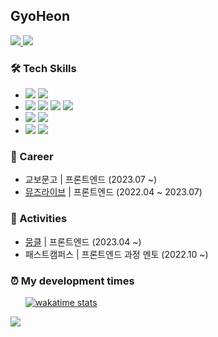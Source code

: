 <h2>GyoHeon</h2>

<a href="https://www.gyoheon.com/">
  <img src="https://img.shields.io/badge/Blog-4DBC15?style=flat-square&logo=Houzz&logoColor=white" />
</a>
<a href="https://www.gyoheon.com/resume">
  <img src="https://img.shields.io/badge/RESUME-018EF5?style=flat-square&logo=readme&logoColor=white" />
</a> 

<h3>🛠️ Tech Skills</h3>

<ul>
  <li>
    <img src="https://img.shields.io/badge/React-61DAFB?style=flat-square&logo=React&logoColor=black"/>
    <img src="https://img.shields.io/badge/Next.js-000000?style=flat-square&logo=Next.js&logoColor=white"/>
  </li>
  <li>
    <img src="https://img.shields.io/badge/Typescript-007acc?style=flat-square&logo=TypeScript&logoColor=white"/>
    <img src="https://img.shields.io/badge/Javascript-F7DF1E?style=flat-square&logo=JavaScript&logoColor=black"/>
    <img src="https://img.shields.io/badge/HTML-E34F26?style=flat-square&logo=HTML5&logoColor=white"/>
    <img src="https://img.shields.io/badge/CSS-1572B6?style=flat-square&logo=CSS3&logoColor=white"/>
  </li>
  <li>
    <img src="https://img.shields.io/badge/Amazon AWS-232F3E?style=flat-square&logo=Amazon AWS&logoColor=white"/>
    <img src="https://img.shields.io/badge/Amazon EC2-FF9900?style=flat-square&logo=Amazon EC2&logoColor=white"/>
  </li>
  <li>
    <img src="https://img.shields.io/badge/Git-F05032?style=flat-square&logo=Git&logoColor=white"/>
    <img src="https://img.shields.io/badge/Figma-F24E1E?style=flat-square&logo=Figma&logoColor=white"/>
  </li>
</ul>

<h3>🍄 Career</h3>

* 교보문고 | 프론트엔드 (2023.07 ~)
* [뮤즈라이브](https://kitbetter.com/community/kr/discover) | 프론트엔드 (2022.04 ~ 2023.07)

<h3>🚄 Activities</h3>

* [뭉클](https://www.moonkl.com) | 프론트엔드 (2023.04 ~)
* 패스트캠퍼스 | 프론트엔드 과정 멘토 (2022.10 ~)

<h3>⏰ My development times</h3>

&nbsp;&nbsp;&nbsp;&nbsp;&nbsp;&nbsp;[![wakatime stats](https://github-readme-stats.vercel.app/api/wakatime?username=GyoHeon&layout=compact&theme=gruvbox&langs_count=8)](https://github.com/anuraghazra/github-readme-stats)

  <a href="https://hits.seeyoufarm.com"><img src="https://hits.seeyoufarm.com/api/count/incr/badge.svg?url=https%3A%2F%2Fgithub.com%2FGyoHeonLee&count_bg=%234BB7D3&title_bg=%23555555&icon=&icon_color=%23E7E7E7&title=hits&edge_flat=true"/>
  </a>
